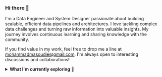 ### Hi there 👋

I'm a Data Engineer and System Designer passionate about building scalable, efficient data pipelines and architectures. I love tackling complex data challenges and turning raw information into valuable insights. My journey involves continuous learning and sharing knowledge with the community.

If you find value in my work, feel free to drop me a line at [mohammadmasoudie@gmail.com](mailto:mohammadmasoudie@gmail.com). I'm always open to interesting discussions and collaborations!

<details>
 <summary><strong>What I'm currently exploring 🚀</strong></summary>
 <ul>
   <li>Designing highly scalable data systems</li>
   <li>Big data processing with Apache Spark</li>
   <li>Data warehousing solutions</li>
   <li>Machine Learning pipelines</li>
   <li>Cloud-based data architectures (AWS, GCP)</li>
   <li>Data governance and quality assurance</li>
   <li>Real-time data streaming with Kafka</li>
  </ul>
</details>

<!--
**mohammadmaso/mohammadmaso** is a ✨ _special_ ✨ repository because its `README.md` (this file) appears on your GitHub profile.

Here are some ideas to get you started:

- 🔭 I'm currently working on innovative data engineering solutions
- 🌱 I'm always learning about emerging data technologies
- 👯 I'm looking to collaborate on open-source data projects
- 💬 Ask me about data architecture and system design
- 📫 How to reach me: [@mohammadmaso](https://twitter.com/) or [email](mailto:mohammadmasoudie@gmail.com)
- ⚡ Fun fact: I believe good data architecture is like a well-designed city - efficient, scalable, and beautiful in its complexity
-->
